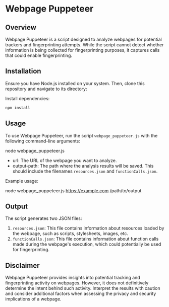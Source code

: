 # Webpage Puppeteer

## Overview

Webpage Puppeteer is a script designed to analyze webpages for potential trackers and fingerprinting attempts. While the script cannot  detect whether information is being collected for fingerprinting purposes, it captures calls that could enable fingerprinting.

## Installation

Ensure you have Node.js installed on your system. Then, clone this repository and navigate to its directory:

Install dependencies:

```bash
npm install
```

## Usage

To use Webpage Puppeteer, run the script `webpage_puppeteer.js` with the following command-line arguments:

node webpage_puppeteer.js <url> <output-path>

- url: The URL of the webpage you want to analyze.
- output-path: The path where the analysis results will be saved. This should include the filenames `resources.json` and `functionCalls.json`.

Example usage:

node webpage_puppeteer.js https://example.com /path/to/output

## Output

The script generates two JSON files:

1. `resources.json`: This file contains information about resources loaded by the webpage, such as scripts, stylesheets, images, etc.
2. `functionCalls.json`: This file contains information about function calls made during the webpage's execution, which could potentially be used for fingerprinting.

## Disclaimer

Webpage Puppeteer provides insights into potential tracking and fingerprinting activity on webpages. However, it does not definitively determine the intent behind such activity. Interpret the results with caution and consider additional factors when assessing the privacy and security implications of a webpage.
